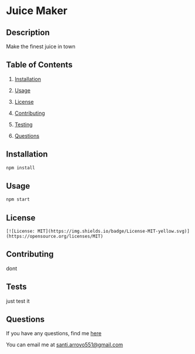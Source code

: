 # Juice Maker 
  
  
  ## Description 

  Make the finest juice in town

  ## Table of Contents

  1. [Installation](#Installation)

  2. [Usage](#Usage)

  3. [License](#License)

  4. [Contributing](#Contributing)
  
  5. [Testing](#Tests)

  6. [Questions](#Questions)


  ## Installation

  ```bash
  npm install
  ```

  ## Usage 

  ```bash
  npm start
  ```

  ## License 
    
    [![License: MIT](https://img.shields.io/badge/License-MIT-yellow.svg)](https://opensource.org/licenses/MIT)
    
    

  ## Contributing

  dont

  ## Tests

  just test it

  ## Questions

  If you have any questions, find me [here](https://github.com/sarroyo551)

  You can email me at santi.arroyo551@gmail.com

  